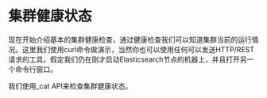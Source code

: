 # 集群健康状态

现在开始介绍基本的集群健康检查，通过健康检查我们可以知道集群当前的运行情况。这里我们使用curl命令做演示，当然你也可以使用任何可以发送HTTP\/REST请求的工具。假定我们仍在刚才启动Elasticsearch节点的机器上，并且打开另一个命令行窗口。

我们使用\_cat API来检查集群健康状态。

